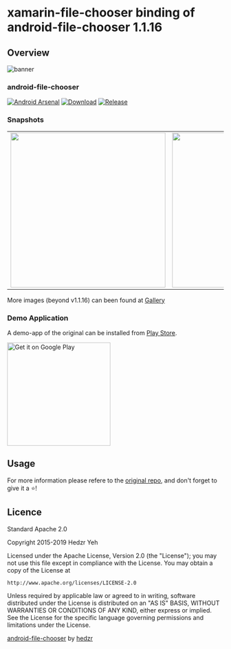 # xamarin-file-chooser binding of android-file-chooser 1.1.16

## Overview

![banner](captures/banner.svg)

### android-file-chooser
[![Android Arsenal](https://img.shields.io/badge/Android%20Arsenal-android--file--chooser-brightgreen.svg?style=flat)](https://android-arsenal.com/details/1/6982)
[![Download](https://api.bintray.com/packages/hedzr/maven/filechooser/images/download.svg)](https://bintray.com/hedzr/maven/filechooser/_latestVersion)
[![Release](https://jitpack.io/v/hedzr/android-file-chooser.svg)](https://jitpack.io/#hedzr/android-file-chooser)

### Snapshots

<table><tr><td>
<img src="captures/choose_file.png" width="360"/>
</td><td>
<img src="captures/choose_folder.png" width="360"/>
</td><td>
<img src="https://user-images.githubusercontent.com/27736965/53578348-f1d35880-3b90-11e9-9ef4-7ed0276ca603.gif" width="360"/>
</td></tr></table>

More images (beyond v1.1.16) can been found at [Gallery](https://github.com/hedzr/android-file-chooser/wiki/Gallery)

### Demo Application

A demo-app of the original can be installed from [Play Store](https://play.google.com/store/apps/details?id=com.obsez.android.lib.filechooser.demo).

<a href='https://play.google.com/store/apps/details?id=com.obsez.android.lib.filechooser.demo&pcampaignid=MKT-Other-global-all-co-prtnr-py-PartBadge-Mar2515-1'><img alt='Get it on Google Play' width='240' src='https://play.google.com/intl/en_us/badges/images/generic/en_badge_web_generic.png'/></a>

## Usage

For more information please refere to the [original repo](https://github.com/hedzr/android-file-chooser), and don't forget to give it a :star:!

## Licence

Standard Apache 2.0

Copyright 2015-2019 Hedzr Yeh

Licensed under the Apache License, Version 2.0 (the "License");
you may not use this file except in compliance with the License.
You may obtain a copy of the License at

	http://www.apache.org/licenses/LICENSE-2.0

Unless required by applicable law or agreed to in writing, software
distributed under the License is distributed on an "AS IS" BASIS,
WITHOUT WARRANTIES OR CONDITIONS OF ANY KIND, either express or implied.
See the License for the specific language governing permissions and
limitations under the License.

[android-file-chooser](https://github.com/hedzr/android-file-chooser) by [hedzr](https://github.com/hedzr)